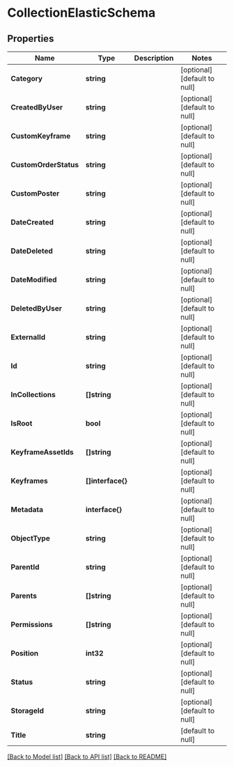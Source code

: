 # CollectionElasticSchema

## Properties
Name | Type | Description | Notes
------------ | ------------- | ------------- | -------------
**Category** | **string** |  | [optional] [default to null]
**CreatedByUser** | **string** |  | [optional] [default to null]
**CustomKeyframe** | **string** |  | [optional] [default to null]
**CustomOrderStatus** | **string** |  | [optional] [default to null]
**CustomPoster** | **string** |  | [optional] [default to null]
**DateCreated** | **string** |  | [optional] [default to null]
**DateDeleted** | **string** |  | [optional] [default to null]
**DateModified** | **string** |  | [optional] [default to null]
**DeletedByUser** | **string** |  | [optional] [default to null]
**ExternalId** | **string** |  | [optional] [default to null]
**Id** | **string** |  | [optional] [default to null]
**InCollections** | **[]string** |  | [optional] [default to null]
**IsRoot** | **bool** |  | [optional] [default to null]
**KeyframeAssetIds** | **[]string** |  | [optional] [default to null]
**Keyframes** | **[]interface{}** |  | [optional] [default to null]
**Metadata** | **interface{}** |  | [optional] [default to null]
**ObjectType** | **string** |  | [optional] [default to null]
**ParentId** | **string** |  | [optional] [default to null]
**Parents** | **[]string** |  | [optional] [default to null]
**Permissions** | **[]string** |  | [optional] [default to null]
**Position** | **int32** |  | [optional] [default to null]
**Status** | **string** |  | [optional] [default to null]
**StorageId** | **string** |  | [optional] [default to null]
**Title** | **string** |  | [default to null]

[[Back to Model list]](../README.md#documentation-for-models) [[Back to API list]](../README.md#documentation-for-api-endpoints) [[Back to README]](../README.md)


